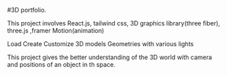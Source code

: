 #3D portfolio.

This project involves React.js, tailwind css, 3D graphics library(three fiber), three.js ,framer Motion(animation)

Load 
Create 
Customize
3D models 
Geometries
with various lights
<p>This project gives the better understanding of the 3D world with camera and positions of an object in th space. </p>